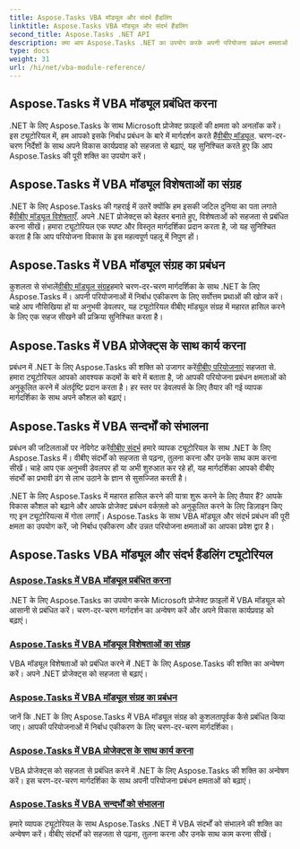 ```yaml
---
title: Aspose.Tasks VBA मॉड्यूल और संदर्भ हैंडलिंग
linktitle: Aspose.Tasks VBA मॉड्यूल और संदर्भ हैंडलिंग
second_title: Aspose.Tasks .NET API
description: क्या आप Aspose.Tasks .NET का उपयोग करके अपनी परियोजना प्रबंधन क्षमताओं को बढ़ाने के लिए तैयार हैं? वीबीए मॉड्यूल और संदर्भ प्रबंधन के लिए हमारे व्यापक ट्यूटोरियल में गोता लगाएँ।
type: docs
weight: 31
url: /hi/net/vba-module-reference/
---
```


## Aspose.Tasks में VBA मॉड्यूल प्रबंधित करना

 .NET के लिए Aspose.Tasks के साथ Microsoft प्रोजेक्ट फ़ाइलों की क्षमता को अनलॉक करें। इस ट्यूटोरियल में, हम आपको इसके निर्बाध प्रबंधन के बारे में मार्गदर्शन करते हैं[वीबीए मॉड्यूल](./managing-vba-modules/). चरण-दर-चरण निर्देशों के साथ अपने विकास कार्यप्रवाह को सहजता से बढ़ाएं, यह सुनिश्चित करते हुए कि आप Aspose.Tasks की पूरी शक्ति का उपयोग करें।

## Aspose.Tasks में VBA मॉड्यूल विशेषताओं का संग्रह

 .NET के लिए Aspose.Tasks की गहराई में उतरें क्योंकि हम इसकी जटिल दुनिया का पता लगाते हैं[वीबीए मॉड्यूल विशेषताएँ](./vba-module-attribute-collection/). अपने .NET प्रोजेक्ट्स को बेहतर बनाते हुए, विशेषताओं को सहजता से प्रबंधित करना सीखें। हमारा ट्यूटोरियल एक स्पष्ट और विस्तृत मार्गदर्शिका प्रदान करता है, जो यह सुनिश्चित करता है कि आप परियोजना विकास के इस महत्वपूर्ण पहलू में निपुण हों।

## Aspose.Tasks में VBA मॉड्यूल संग्रह का प्रबंधन

 कुशलता से संभालें[वीबीए मॉड्यूल संग्रह](./vba-module-collections/)हमारे चरण-दर-चरण मार्गदर्शिका के साथ .NET के लिए Aspose.Tasks में। अपनी परियोजनाओं में निर्बाध एकीकरण के लिए सर्वोत्तम प्रथाओं की खोज करें। चाहे आप नौसिखिया हों या अनुभवी डेवलपर, यह ट्यूटोरियल वीबीए मॉड्यूल संग्रह में महारत हासिल करने के लिए एक सहज सीखने की प्रक्रिया सुनिश्चित करता है।

## Aspose.Tasks में VBA प्रोजेक्ट्स के साथ कार्य करना

 प्रबंधन में .NET के लिए Aspose.Tasks की शक्ति को उजागर करें[वीबीए परियोजनाएं](./vba-projects/) सहजता से. हमारा ट्यूटोरियल आपको आवश्यक कदमों के बारे में बताता है, जो आपकी परियोजना प्रबंधन क्षमताओं को अनुकूलित करने में अंतर्दृष्टि प्रदान करता है। हर स्तर पर डेवलपर्स के लिए तैयार की गई व्यापक मार्गदर्शिका के साथ अपने कौशल को बढ़ाएं।

## Aspose.Tasks में VBA सन्दर्भों को संभालना

 प्रबंधन की जटिलताओं पर नेविगेट करें[वीबीए संदर्भ](./vba-references/) हमारे व्यापक ट्यूटोरियल के साथ .NET के लिए Aspose.Tasks में। वीबीए संदर्भों को सहजता से पढ़ना, तुलना करना और उनके साथ काम करना सीखें। चाहे आप एक अनुभवी डेवलपर हों या अभी शुरुआत कर रहे हों, यह मार्गदर्शिका आपको वीबीए संदर्भों का प्रभावी ढंग से लाभ उठाने के ज्ञान से सुसज्जित करती है।

.NET के लिए Aspose.Tasks में महारत हासिल करने की यात्रा शुरू करने के लिए तैयार हैं? आपके विकास कौशल को बढ़ाने और आपके प्रोजेक्ट प्रबंधन वर्कफ़्लो को अनुकूलित करने के लिए डिज़ाइन किए गए इन ट्यूटोरियल्स में गोता लगाएँ। Aspose.Tasks के साथ VBA मॉड्यूल और संदर्भ प्रबंधन की पूरी क्षमता का उपयोग करें, जो निर्बाध एकीकरण और उन्नत परियोजना क्षमताओं का आपका प्रवेश द्वार है।
## Aspose.Tasks VBA मॉड्यूल और संदर्भ हैंडलिंग ट्यूटोरियल
### [Aspose.Tasks में VBA मॉड्यूल प्रबंधित करना](./managing-vba-modules/)
.NET के लिए Aspose.Tasks का उपयोग करके Microsoft प्रोजेक्ट फ़ाइलों में VBA मॉड्यूल को आसानी से प्रबंधित करें। चरण-दर-चरण मार्गदर्शन का अन्वेषण करें और अपने विकास कार्यप्रवाह को बढ़ाएं।
### [Aspose.Tasks में VBA मॉड्यूल विशेषताओं का संग्रह](./vba-module-attribute-collection/)
VBA मॉड्यूल विशेषताओं को प्रबंधित करने में .NET के लिए Aspose.Tasks की शक्ति का अन्वेषण करें। अपने .NET प्रोजेक्ट्स को सहजता से बढ़ाएं।
### [Aspose.Tasks में VBA मॉड्यूल संग्रह का प्रबंधन](./vba-module-collections/)
जानें कि .NET के लिए Aspose.Tasks में VBA मॉड्यूल संग्रह को कुशलतापूर्वक कैसे प्रबंधित किया जाए। आपकी परियोजनाओं में निर्बाध एकीकरण के लिए चरण-दर-चरण मार्गदर्शिका।
### [Aspose.Tasks में VBA प्रोजेक्ट्स के साथ कार्य करना](./vba-projects/)
VBA प्रोजेक्ट्स को सहजता से प्रबंधित करने में .NET के लिए Aspose.Tasks की शक्ति का अन्वेषण करें। इस चरण-दर-चरण मार्गदर्शिका के साथ अपनी परियोजना प्रबंधन क्षमताओं को बढ़ाएं।
### [Aspose.Tasks में VBA सन्दर्भों को संभालना](./vba-references/)
हमारे व्यापक ट्यूटोरियल के साथ Aspose.Tasks .NET में VBA संदर्भों को संभालने की शक्ति का अन्वेषण करें। वीबीए संदर्भों को सहजता से पढ़ना, तुलना करना और उनके साथ काम करना सीखें।